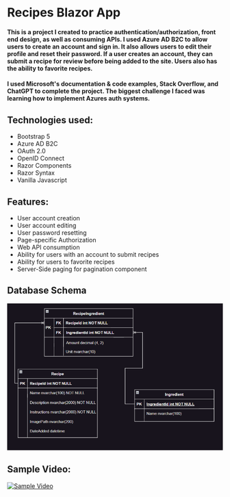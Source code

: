 # Recipes Blazor App

#### This is a project I created to practice authentication/authorization, front end design, as well as consuming APIs. I used Azure AD B2C to allow users to create an account and sign in. It also allows users to edit their profile and reset their password. If a user creates an account, they can submit a recipe for review before being added to the site. Users also has the ability to favorite recipes. 

#### I used Microsoft's documentation & code examples, Stack Overflow, and ChatGPT to complete the project. The biggest challenge I faced was learning how to implement Azures auth systems.

## Technologies used: 
* Bootstrap 5
* Azure AD B2C
* OAuth 2.0
* OpenID Connect
* Razor Components
* Razor Syntax
* Vanilla Javascript

## Features: 
* User account creation
* User account editing
* User password resetting
* Page-specific Authorization
* Web API consumption
* Ability for users with an account to submit recipes
* Ability for users to favorite recipes
* Server-Side paging for pagination component


## Database Schema
![](ReadMeImages/Recipe-Db-Schema.PNG)

## Sample Video: 
[![Sample Video](https://img.youtube.com/vi/uoZnfllinzE/0.jpg)](https://www.youtube.com/watch?v=uoZnfllinzE)











